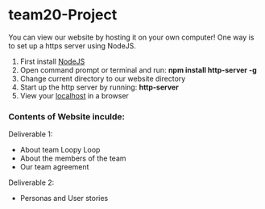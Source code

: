# team20-Project
You can view our website by hosting it on your own computer! One way is to set up a https server using NodeJS.  
1. First install [NodeJS](https://nodejs.org/en/)  
2. Open command prompt or terminal and run: **npm install http-server -g**  
3. Change current directory to our website directory  
4. Start up the http server by running: **http-server**  
5. View your [localhost](http://localhost:8080/) in a browser


### Contents of Website inculde:
Deliverable 1:
- About team Loopy Loop
- About the members of the team
- Our team agreement

Deliverable 2:
- Personas and User stories
